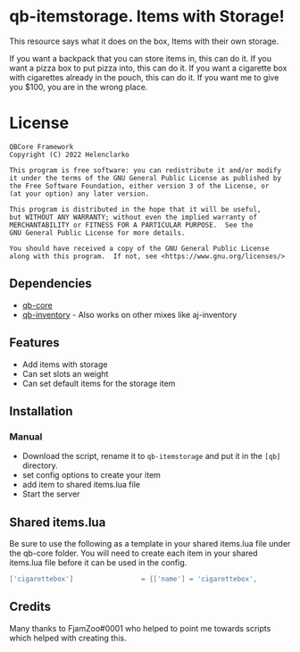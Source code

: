 # qb-itemstorage. Items with Storage!
This resource says what it does on the box, Items with their own storage.

If you want a backpack that you can store items in, this can do it.
If you want a pizza box to put pizza into, this can do it.
If you want a cigarette box with cigarettes already in the pouch, this can do it.
If you want me to give you $100, you are in the wrong place.


# License

    QBCore Framework
    Copyright (C) 2022 Helenclarko

    This program is free software: you can redistribute it and/or modify
    it under the terms of the GNU General Public License as published by
    the Free Software Foundation, either version 3 of the License, or
    (at your option) any later version.

    This program is distributed in the hope that it will be useful,
    but WITHOUT ANY WARRANTY; without even the implied warranty of
    MERCHANTABILITY or FITNESS FOR A PARTICULAR PURPOSE.  See the
    GNU General Public License for more details.

    You should have received a copy of the GNU General Public License
    along with this program.  If not, see <https://www.gnu.org/licenses/>

## Dependencies
- [qb-core](https://github.com/qbcore-framework/qb-core)
- [qb-inventory](https://github.com/qbcore-framework/qb-inventory) - Also works on other mixes like aj-inventory

## Features
- Add items with storage
- Can set slots an weight
- Can set default items for the storage item

## Installation
### Manual
- Download the script, rename it to `qb-itemstorage` and put it in the `[qb]` directory.
- set config options to create your item
- add item to shared items.lua file
- Start the server

## Shared items.lua
Be sure to use the following as a template in your shared items.lua file under the qb-core folder.
You will need to create each item in your shared items.lua file before it can be used in the config.

```lua
['cigarettebox'] 				 = {['name'] = 'cigarettebox', 			  	  	['label'] = 'Cigarette Box', 			['weight'] = 13, 		['type'] = 'item', 		['image'] = '69-brand-pack.png', 		['unique'] = true, 		['useable'] = true, 	['shouldClose'] = true,    ['combinable'] = nil,   ['description'] = 'A cigarette box for holding cigarettes'},
```

## Credits
Many thanks to FjamZoo#0001 who helped to point me towards scripts which helped with creating this.
